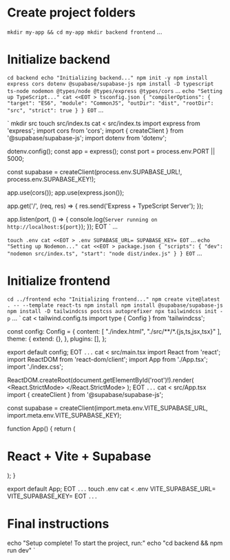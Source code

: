 # Create project folders
`
mkdir my-app && cd my-app
mkdir backend frontend
`
...

# Initialize backend
`
cd backend
echo "Initializing backend..."
npm init -y
npm install express cors dotenv @supabase/supabase-js
npm install -D typescript ts-node nodemon @types/node @types/express @types/cors
`
...
`
echo "Setting up TypeScript..."
cat <<EOT > tsconfig.json
{
  "compilerOptions": {
    "target": "ES6",
    "module": "CommonJS",
    "outDir": "dist",
    "rootDir": "src",
    "strict": true
  }
}
EOT
`
...

`
mkdir src
touch src/index.ts
cat <<EOT > src/index.ts
import express from 'express';
import cors from 'cors';
import { createClient } from '@supabase/supabase-js';
import dotenv from 'dotenv';

dotenv.config();
const app = express();
const port = process.env.PORT || 5000;

const supabase = createClient(process.env.SUPABASE_URL!, process.env.SUPABASE_KEY!);

app.use(cors());
app.use(express.json());

app.get('/', (req, res) => {
  res.send('Express + TypeScript Server');
});

app.listen(port, () => {
  console.log(`Server running on http://localhost:${port}`);
});
EOT
`
...

`
touch .env
cat <<EOT > .env
SUPABASE_URL=
SUPABASE_KEY=
EOT
`
...
`
echo "Setting up Nodemon..."
cat <<EOT > package.json
{
  "scripts": {
    "dev": "nodemon src/index.ts",
    "start": "node dist/index.js"
  }
}
EOT
`
...

# Initialize frontend

`
cd ../frontend
echo "Initializing frontend..."
npm create vite@latest . -- --template react-ts
npm install
npm install @supabase/supabase-js
npm install -D tailwindcss postcss autoprefixer
npx tailwindcss init -p
`
...
`
cat <<EOT > tailwind.config.ts
import type { Config } from 'tailwindcss';

const config: Config = {
  content: [
    "./index.html",
    "./src/**/*.{js,ts,jsx,tsx}"
  ],
  theme: {
    extend: {},
  },
  plugins: [],
};

export default config;
EOT
`
...
`
cat <<EOT > src/main.tsx
import React from 'react';
import ReactDOM from 'react-dom/client';
import App from './App.tsx';
import './index.css';

ReactDOM.createRoot(document.getElementById('root')!).render(
  <React.StrictMode>
    <App />
  </React.StrictMode>
);
EOT
`
...
`
cat <<EOT > src/App.tsx
import { createClient } from '@supabase/supabase-js';

const supabase = createClient(import.meta.env.VITE_SUPABASE_URL, import.meta.env.VITE_SUPABASE_KEY);

function App() {
  return (
    <div className="h-screen flex items-center justify-center bg-gray-100">
      <h1 className="text-3xl font-bold">React + Vite + Supabase</h1>
    </div>
  );
}

export default App;
EOT
`
...
`
touch .env
cat <<EOT > .env
VITE_SUPABASE_URL=
VITE_SUPABASE_KEY=
EOT
`
...
`
# Final instructions
echo "Setup complete! To start the project, run:"
echo "cd backend && npm run dev"
`